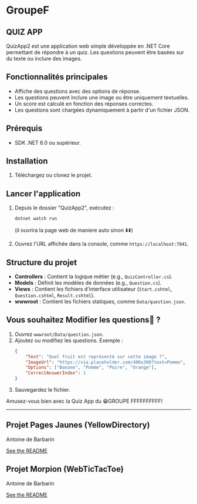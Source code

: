 # GroupeF

## QUIZ APP 

QuizApp2 est une application web simple développée en .NET Core permettant de répondre à un quiz. Les questions peuvent être basées sur du texte ou inclure des images.

## Fonctionnalités principales
- Affiche des questions avec des options de réponse.
- Les questions peuvent inclure une image ou être uniquement textuelles.
- Un score est calculé en fonction des réponses correctes.
- Les questions sont chargées dynamiquement à partir d'un fichier JSON.

## Prérequis
- SDK .NET 6.0 ou supérieur.

## Installation
1. Téléchargez ou clonez le projet.


## Lancer l'application
1. Depuis le dossier "QuizApp2", exécutez :
   ```bash
   dotnet watch run
   ```

    (il ouvrira la page web de maniere auto sinon ⬇️⬇️)

   
2. Ouvrez l'URL affichée dans la console, comme `https://localhost:7041`.

## Structure du projet
- **Controllers** : Contient la logique métier (e.g., `QuizController.cs`).
- **Models** : Définit les modèles de données (e.g., `Question.cs`).
- **Views** : Contient les fichiers d'interface utilisateur (`Start.cshtml`, `Question.cshtml`, `Result.cshtml`).
- **wwwroot** : Contient les fichiers statiques, comme `Data/question.json`.

## Vous souhaitez  Modifier les questions🤔 ?
1. Ouvrez `wwwroot/Data/question.json`.
2. Ajoutez ou modifiez les questions. Exemple :
   ```json
   {
       "Text": "Quel fruit est représenté sur cette image ?",
       "ImageUrl": "https://via.placeholder.com/400x300?text=Pomme",
       "Options": ["Banane", "Pomme", "Poire", "Orange"],
       "CorrectAnswerIndex": 1
   }
   ```
3. Sauvegardez le fichier.

Amusez-vous bien avec la Quiz App du 😁GROUPE FFFFFFFFFF!

---

## Projet Pages Jaunes (YellowDirectory)

Antoine de Barbarin

[See the README](YellowDirectory/README.md)

## Projet Morpion (WebTicTacToe)

Antoine de Barbarin

[See the README](WebTicTacToe/README.md)

